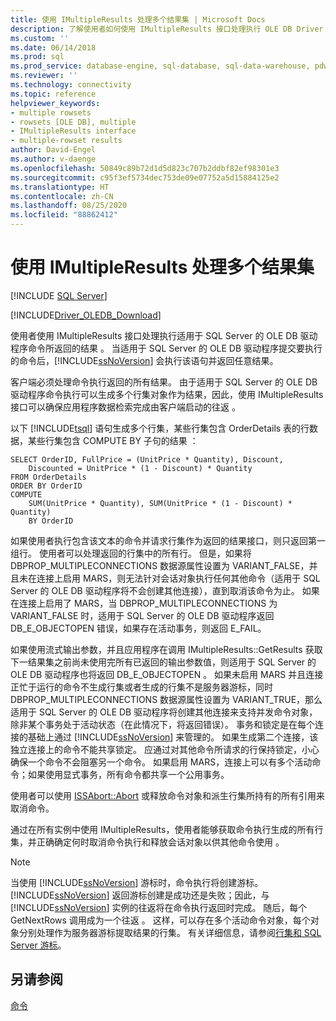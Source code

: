 ```yaml
---
title: 使用 IMultipleResults 处理多个结果集 | Microsoft Docs
description: 了解使用者如何使用 IMultipleResults 接口处理执行 OLE DB Driver for SQL Server 命令所返回的结果。
ms.custom: ''
ms.date: 06/14/2018
ms.prod: sql
ms.prod_service: database-engine, sql-database, sql-data-warehouse, pdw
ms.reviewer: ''
ms.technology: connectivity
ms.topic: reference
helpviewer_keywords:
- multiple rowsets
- rowsets [OLE DB], multiple
- IMultipleResults interface
- multiple-rowset results
author: David-Engel
ms.author: v-daenge
ms.openlocfilehash: 50849c89b72d1d5d823c707b2ddbf82ef98301e3
ms.sourcegitcommit: c95f3ef5734dec753de09e07752a5d15884125e2
ms.translationtype: HT
ms.contentlocale: zh-CN
ms.lasthandoff: 08/25/2020
ms.locfileid: "88862412"
---
```

# <a name="using-imultipleresults-to-process-multiple-result-sets"></a>使用 IMultipleResults 处理多个结果集
[!INCLUDE [SQL Server](../../../includes/applies-to-version/sql-asdb-asdbmi-asa-pdw.md)]

[!INCLUDE[Driver_OLEDB_Download](../../../includes/driver_oledb_download.md)]

  使用者使用 IMultipleResults 接口处理执行适用于 SQL Server 的 OLE DB 驱动程序命令所返回的结果  。 当适用于 SQL Server 的 OLE DB 驱动程序提交要执行的命令后，[!INCLUDE[ssNoVersion](../../../includes/ssnoversion-md.md)] 会执行该语句并返回任意结果。  
  
 客户端必须处理命令执行返回的所有结果。 由于适用于 SQL Server 的 OLE DB 驱动程序命令执行可以生成多个行集对象作为结果，因此，使用 IMultipleResults 接口可以确保应用程序数据检索完成由客户端启动的往返  。  
  
 以下 [!INCLUDE[tsql](../../../includes/tsql-md.md)] 语句生成多个行集，某些行集包含 OrderDetails 表的行数据，某些行集包含 COMPUTE BY 子句的结果  ：  
  
```  
SELECT OrderID, FullPrice = (UnitPrice * Quantity), Discount,  
    Discounted = UnitPrice * (1 - Discount) * Quantity  
FROM OrderDetails  
ORDER BY OrderID  
COMPUTE  
    SUM(UnitPrice * Quantity), SUM(UnitPrice * (1 - Discount) * Quantity)  
    BY OrderID  
```  
  
 如果使用者执行包含该文本的命令并请求行集作为返回的结果接口，则只返回第一组行。 使用者可以处理返回的行集中的所有行。 但是，如果将 DBPROP_MULTIPLECONNECTIONS 数据源属性设置为 VARIANT_FALSE，并且未在连接上启用 MARS，则无法针对会话对象执行任何其他命令（适用于 SQL Server 的 OLE DB 驱动程序将不会创建其他连接），直到取消该命令为止。 如果在连接上启用了 MARS，当 DBPROP_MULTIPLECONNECTIONS 为 VARIANT_FALSE 时，适用于 SQL Server 的 OLE DB 驱动程序返回 DB_E_OBJECTOPEN 错误，如果存在活动事务，则返回 E_FAIL。  
  
 如果使用流式输出参数，并且应用程序在调用 IMultipleResults::GetResults 获取下一结果集之前尚未使用完所有已返回的输出参数值，则适用于 SQL Server 的 OLE DB 驱动程序也将返回 DB_E_OBJECTOPEN  。 如果未启用 MARS 并且连接正忙于运行的命令不生成行集或者生成的行集不是服务器游标，同时 DBPROP_MULTIPLECONNECTIONS 数据源属性设置为 VARIANT_TRUE，那么适用于 SQL Server 的 OLE DB 驱动程序将创建其他连接来支持并发命令对象，除非某个事务处于活动状态（在此情况下，将返回错误）。 事务和锁定是在每个连接的基础上通过 [!INCLUDE[ssNoVersion](../../../includes/ssnoversion-md.md)] 来管理的。 如果生成第二个连接，该独立连接上的命令不能共享锁定。 应通过对其他命令所请求的行保持锁定，小心确保一个命令不会阻塞另一个命令。 如果启用 MARS，连接上可以有多个活动命令；如果使用显式事务，所有命令都共享一个公用事务。  
  
 使用者可以使用 [ISSAbort::Abort](../../oledb/ole-db-interfaces/issabort-abort-ole-db.md) 或释放命令对象和派生行集所持有的所有引用来取消命令。  
  
 通过在所有实例中使用 IMultipleResults，使用者能够获取命令执行生成的所有行集，并正确确定何时取消命令执行和释放会话对象以供其他命令使用  。  
  
> [!NOTE]  
>  当使用 [!INCLUDE[ssNoVersion](../../../includes/ssnoversion-md.md)] 游标时，命令执行将创建游标。 [!INCLUDE[ssNoVersion](../../../includes/ssnoversion-md.md)] 返回游标创建是成功还是失败；因此，与 [!INCLUDE[ssNoVersion](../../../includes/ssnoversion-md.md)] 实例的往返将在命令执行返回时完成。 随后，每个 GetNextRows 调用成为一个往返  。 这样，可以存在多个活动命令对象，每个对象分别处理作为服务器游标提取结果的行集。 有关详细信息，请参阅[行集和 SQL Server 游标](../../oledb/ole-db-rowsets/rowsets-and-sql-server-cursors.md)。  
  
## <a name="see-also"></a>另请参阅  
 [命令](../../oledb/ole-db-commands/commands.md)  
  
  
